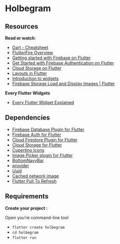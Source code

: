 # Holbegram

<h2>Resources</h2>

<p><strong>Read or watch</strong>:</p>

<ul>
<li><a href="https://dart.dev/resources/dart-cheatsheet" title="Dart - Cheatsheet" target="_blank">Dart - Cheatsheet</a> </li>
<li><a href="https://firebase.flutter.dev/docs/overview/" title="FlutterFire Overview" target="_blank">FlutterFire Overview</a></li>
<li><a href="https://www.youtube.com/watch?v=EXp0gq9kGxI&t=780s" title="Getting started with Firebase on Flutter" target="_blank">Getting started with Firebase on Flutter</a></li>
<li><a href="https://firebase.flutter.dev/docs/auth/start/" title="Get Started with Firebase Authentication on Flutter" target="_blank">Get Started with Firebase Authentication on Flutter</a></li>
<li><a href="https://firebase.google.com/docs/storage/flutter/start" title="Cloud Storage on Flutter" target="_blank">Cloud Storage on Flutter</a></li>
<li><a href="https://docs.flutter.dev/ui/layout" title="Layouts in Flutter" target="_blank">Layouts in Flutter</a></li>
<li><a href="https://docs.flutter.dev/ui" title="Introduction to widgets" target="_blank">Introduction to widgets</a></li>
<li><a href="https://www.youtube.com/watch?v=AQQJJw3zOqs" title="Firebase Storage Load and Display Images | Flutter" target="_blank">Firebase Storage Load and Display Images | Flutter</a></li>
</ul>

<p><strong>Every Flutter Widgets</strong></p>

<ul>
<li><a href="https://www.youtube.com/watch?v=kj_tldMmu4w" title="Every Flutter Widget Explained" target="_blank">Every Flutter Widget Explained</a> </li>
</ul>

<h2>Dependencies</h2>

<ul>
<li><a href="https://pub.dev/packages/firebase_database" title="Firebase Database Plugin for Flutter" target="_blank">Firebase Database Plugin for Flutter</a></li>
<li><a href="https://pub.dev/packages/firebase_auth" title="Firebase Auth for Flutter" target="_blank">Firebase Auth for Flutter</a> </li>
<li><a href="https://pub.dev/packages/cloud_firestore" title="Cloud Firestore Plugin for Flutter" target="_blank">Cloud Firestore Plugin for Flutter</a></li>
<li><a href="https://pub.dev/packages/firebase_storage" title="Cloud Storage for Flutter" target="_blank">Cloud Storage for Flutter</a></li>
<li><a href="https://pub.dev/packages/cupertino_icons" title="Cupertino Icons" target="_blank">Cupertino Icons</a></li>
<li><a href="https://pub.dev/packages/image_picker" title="Image Picker plugin for Flutter" target="_blank">Image Picker plugin for Flutter</a></li>
<li><a href="https://pub.dev/packages/bottom_navy_bar" title="BottomNavyBar" target="_blank">BottomNavyBar</a></li>
<li><a href="https://pub.dev/packages/provider" title="provider" target="_blank">provider</a></li>
<li><a href="https://pub.dev/packages/uuid" title="Uuid" target="_blank">Uuid</a></li>
<li><a href="https://pub.dev/packages/flutter_staggered_grid_view" title="Flutter<em>staggered</em>grid_view network image&quot; target=&ldquo;_blank&rdquo;>Flutter<em>staggered</em>grid_view network image</a></li>
<li><a href="/rltoken/Mkm9t6Nyg1oP4_DtKAhz-g" title="Cached network image" target="_blank">Cached network image</a></li>
<li><a href="https://pub.dev/packages/pull_to_refresh#flutter_pulltorefresh" title="Flutter Pull To Refresh" target="_blank">Flutter Pull To Refresh</a></li>
</ul>

<h2>Requirements</h2>

<p><strong>Create your project :</strong></p>

<p>Open you&rsquo;re command-line tool</p>

<ul>
<li><code>flutter create holbegram</code></li>
<li><code>cd holbegram</code></li>
<li><code>flutter run</code></li>
</ul>